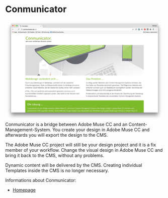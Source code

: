 # Conmunicator

![](../../de/images/installation/cmu_website.jpg)
Conmunicator is a bridge between Adobe Muse CC and an Content-Management-System. You create your design in Adobe Muse CC and afterwards you will export the design to the CMS.

The Adobe Muse CC project will still be your design project and it is a fix member of your workflow. Change the visual design in Adobe Muse CC and bring it back to the CMS, without any problems.

Dynamic content will be delivered by the CMS. Creating individual Templates inside the CMS is no longer necessary.

Informations about Conmunicator:
* [Homepage](http://www.conmunicator.com/)
